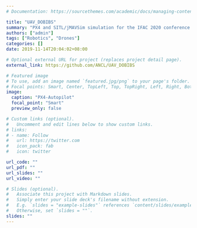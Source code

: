 ```yaml
---
# Documentation: https://sourcethemes.com/academic/docs/managing-content/

title: "UAV_DOBIBS"
summary: "PX4 and SITL/jMAVSim simulation for the IFAC 2020 conference paper submission  'Disturbance Observer-Based Integral Backstepping Controller for Multirotor UAVs'"
authors: ["admin"]
tags: ["Robotics", "Drones"]
categories: []
date: 2019-11-14T20:04:02+08:00

# Optional external URL for project (replaces project detail page).
external_link: https://github.com/ANCL/UAV_DOBIBS

# Featured image
# To use, add an image named `featured.jpg/png` to your page's folder.
# Focal points: Smart, Center, TopLeft, Top, TopRight, Left, Right, BottomLeft, Bottom, BottomRight.
image:
  caption: "PX4-Autopilot"
  focal_point: "Smart"
  preview_only: false

# Custom links (optional).
#   Uncomment and edit lines below to show custom links.
# links:
# - name: Follow
#   url: https://twitter.com
#   icon_pack: fab
#   icon: twitter

url_code: ""
url_pdf: ""
url_slides: ""
url_video: ""

# Slides (optional).
#   Associate this project with Markdown slides.
#   Simply enter your slide deck's filename without extension.
#   E.g. `slides = "example-slides"` references `content/slides/example-slides.md`.
#   Otherwise, set `slides = ""`.
slides: ""
---
```

